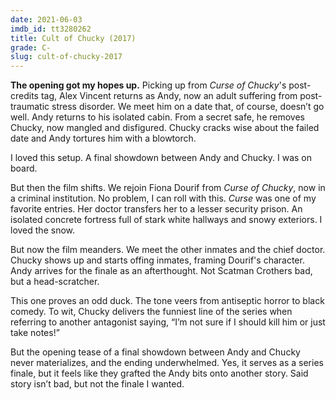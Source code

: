 ```yaml
---
date: 2021-06-03
imdb_id: tt3280262
title: Cult of Chucky (2017)
grade: C-
slug: cult-of-chucky-2017
---
```


**The opening got my hopes up.** Picking up from <span data-imdb-id="tt2230358">_Curse of Chucky_</span>'s post-credits tag, Alex Vincent returns as Andy, now an adult suffering from post-traumatic stress disorder. We meet him on a date that, of course, doesn’t go well. Andy returns to his isolated cabin. From a secret safe, he removes Chucky, now mangled and disfigured. Chucky cracks wise about the failed date and Andy tortures him with a blowtorch.

<!-- end -->

I loved this setup. A final showdown between Andy and Chucky. I was on board.

But then the film shifts. We rejoin Fiona Dourif from _Curse of Chucky_, now in a criminal institution. No problem, I can roll with this. _Curse_ was one of my favorite entries. Her doctor transfers her to a lesser security prison. An isolated concrete fortress full of stark white hallways and snowy exteriors. I loved the snow.

But now the film meanders. We meet the other inmates and the chief doctor. Chucky shows up and starts offing inmates, framing Dourif's character. Andy arrives for the finale as an afterthought. Not Scatman Crothers bad, but a head-scratcher.

This one proves an odd duck. The tone veers from antiseptic horror to black comedy. To wit, Chucky delivers the funniest line of the series when referring to another antagonist saying, “I’m not sure if I should kill him or just take notes!”

But the opening tease of a final showdown between Andy and Chucky never materializes, and the ending underwhelmed. Yes, it serves as a series finale, but it feels like they grafted the Andy bits onto another story. Said story isn’t bad, but not the finale I wanted.